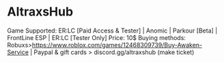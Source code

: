 # AltraxsHub
Game Supported: ER:LC [Paid Access & Tester] | Anomic | Parkour [Beta] | FrontLine ESP | ER:LC [Tester Only]
Price: 10$
Buying methods: Robuxs>https://www.roblox.com/games/12468309739/Buy-Awaken-Service | Paypal & gift cards > discord.gg/altraxshub (make ticket)
